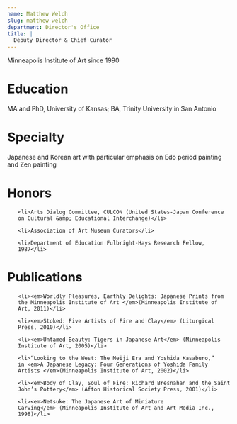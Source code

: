 ```yaml
---
name: Matthew Welch
slug: matthew-welch
department: Director's Office
title: |
  Deputy Director & Chief Curator
---
```


Minneapolis Institute of Art since 1990

# Education

MA and PhD, University of Kansas; BA, Trinity University in San Antonio

# Specialty

Japanese and Korean art with particular emphasis on Edo period painting and Zen painting

# Honors

<ul>

	<li>Arts Dialog Committee, CULCON (United States-Japan Conference on Cultural &amp; Educational Interchange)</li>

	<li>Association of Art Museum Curators</li>

	<li>Department of Education Fulbright-Hays Research Fellow, 1987</li>

</ul>

# Publications

<ul>

	<li><em>Worldly Pleasures, Earthly Delights: Japanese Prints from the Minneapolis Institute of Art </em>(Minneapolis Institute of Art, 2011)</li>

	<li><em>Stoked: Five Artists of Fire and Clay</em> (Liturgical Press, 2010)</li>

	<li><em>Untamed Beauty: Tigers in Japanese Art</em> (Minneapolis Institute of Art, 2005)</li>

	<li>“Looking to the West: The Meiji Era and Yoshida Kasaburo,” in <em>A Japanese Legacy: Four Generations of Yoshida Family Artists </em>(Minneapolis Institute of Art, 2002)</li>

	<li><em>Body of Clay, Soul of Fire: Richard Bresnahan and the Saint John’s Pottery</em> (Afton Historical Society Press, 2001)</li>

	<li><em>Netsuke: The Japanese Art of Miniature Carving</em> (Minneapolis Institute of Art and Art Media Inc., 1998)</li>

</ul>
